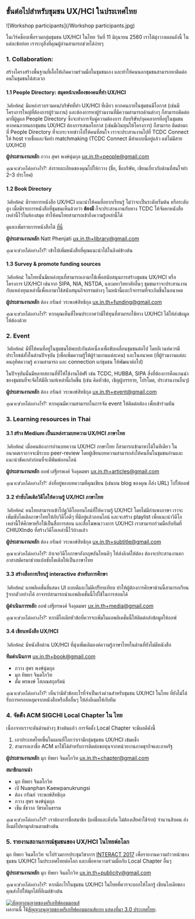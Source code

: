 ## ขั้นต่อไปสำหรับชุมชน UX/HCI ในประเทศไทย

![Workshop participants](/Workshop participants.jpg)

ในเวิร์คช็อบเพื่อรวมกลุ่มชุมชน UX/HCI ในไทย
วันที่ 11 มิถุนายน 2560 เราได้มุ่งวางแผนดังนี้
ในแต่ละข้อย่อย เราระบุสิ่งที่คุณผู้อ่านสามารถช่วยได้ง่ายๆ

### 1. Collaboration: 
สร้างโครงสร้างพื้นฐานที่เอื้อให้เกิดความร่วมมือในชุมชนเอง และทำให้คนนอกชุมชนสามารถหาติดต่อคนในชุมชนได้สะดวก


#### 1.1 People Directory: สมุดหน้าเหลืองของคนที่ทำ UX/HCI

*วิศัยทัศน์:* มีแหล่งรวบรวมคน/บริษัทที่ทำ UX/HCI ที่เดียว หากคนภายในชุมชนมีโอกาส (เช่นมีโครงการใหญ่ที่ต้องการผู้ร่วมงาน) และต้องการหาผู้ร่วมงานที่มีความสามารถด้านต่างๆ ก็สามารถติดต่อมาที่ผู้ดูแล People Directory ซึ่งจะทำการจับคู่ความต้องการ กับบริษัท/บุคคลากรที่อยู่ในชุมชน  หากคนภายนอกชุมชน UX/HCI ต้องการเสนอโอกาส (เช่นมีเงินทุนให้โครงการ) ก็สามารถ ติดต่อมาที่ People Directory ที่จะกระจายข่าวไปให้คนที่สนใจ เราจะประสานงานไปที่ TCDC Connect ให้ host รายชื่อและจัดทำ matchmaking (TCDC Connect มีทำแบบนี้อยู่แล้ว แต่ไม่มีสาย UX/HCI)

**ผู้ประสานงานหลัก** กวาง สุพร พงษ์นุ่มกุล [ux.in.th+people@gmail.com](mailto:ux.in.th+people@gmail.com)

*คุณจะช่วยได้อย่างไร?:* ส่งรายละเอียดของคุณไปให้กวาง (ชื่อ, ชื่อบริษัท, เขียนเกี่ยวกับด้านที่สนใจทำ 2–3 ประโยค)

#### 1.2 Book Directory

*วิศัยทัศน์:* มีรายการหนังสือ UX/HCI แนะนำให้คนที่อยากเรียนรู้ ไม่ว่าจะเป็นระดับเริ่มต้น หรือระดับสูง เมื่อมีรายการหนังสือที่ชุมชนเห็นด้วยว่า **ต้องมี** ก็จะประสานงานกับทาง TCDC ให้จัดหาหนังสือเหล่านี้ไว้ในห้องสมุด ทำให้คนไทยสามารถเข้าถึงความรู้เหล่านี้ได้

ดูและเพิ่มรายการหนังสือได้ [ที่นี่](https://docs.google.com/spreadsheets/d/1Odz-WXQNbJxC3ZgBv2sCDJ39YkbPdxA1d9yQp1rnnU0/edit)

**ผู้ประสานงานหลัก**  Natt Phenjati [ux.in.th+library@gmail.com](mailto:ux.in.th+library@gmail.com)

*คุณจะช่วยได้อย่างไร?:* เข้าไปเพิ่มหนังสือที่คุณแนะนำได้ในลิงค์ข้างต้น

#### 1.3 Survey & promote funding sources

*วิศัยทัศน์:* ในไทยนั้นมีแหล่งทุนที่สามารถเอามาใช้เพื่อสนับสนุนการสร้างชุมชน UX/HCI หรือโครงการ UX/HCI เช่นจาก SIPA, NIA, NSTDA, และมหาวิทยาลัยอื่นๆ ชุมชนเราจะประสานงานกับแหล่งทุนเหล่านี้เพื่อเอามาใช้สนับสนุนกิจกรรมต่างๆ ในหน้านี้และกิจกรรมที่จะเกิดขึ้นในอนาคต

**ผู้ประสานงานหลัก** ต้อง กรัณย์ วระพงษ์สิทธิกุล [ux.in.th+funding@gmail.com](mailto:ux.in.th+funding@gmail.com)

*คุณจะช่วยได้อย่างไร?:* หากคุณเห็นที่ไหนประกาศว่ามีให้ทุนที่สามารถใช้ทาง UX/HCI ได้ให้ส่งข้อมูลให้ต้องด้วย

### 2. Event

*วิศัยทัศน์:* มีที่ให้คนที่อยู่ในชุมชนได้พบปะกันต่อเนื่องเพื่อขับเคลื่อนชุมชนต่อไป โดยอีเวนท์ควรมีประโยชน์ทั้งในด้านปัจจุบัน (เพื่อเพิ่มความรู้ให้ผู้ร่วมงานแต่ละคน) และในอนาคต (ที่ผู้ร่วมงานแต่ละคนอุทิศความรู้ ความสามารถ และ connection แก่ชุมชน ให้พัฒนาต่อไป)

ในปัจจุบันนั้นมีหลายสถานที่ที่ให้ใช้งานได้ฟรี เช่น TCDC, HUBBA, SIPA สิ่งที่ต้องการคือแกนนำของชุมชนที่จะจัดให้มีอีเวนท์เหล่านี้เกิดขึ้น (เช่น คิดหัวข้อ, เชิญผู้บรรยาย, โปรโมต, ประสานงานอื่นๆ)

**ผู้ประสานงานหลัก** ต้อง กรัณย์ วระพงษ์สิทธิกุล [ux.in.th+event@gmail.com](mailto:ux.in.th+event@gmail.com)

*คุณจะช่วยได้อย่างไร?:* หากคุณมีความสามารถในการจัด event ให้ติดต่อต้อง เพื่อเข้าร่วมทีม

### 3. Learning resources in Thai



#### 3.1 สร้าง Medium เป็นแหล่งรวมบทความ UX/HCI ภาษาไทย

*วิศัยทัศน์:* เมื่อคนต้องการอ่านบทความ UX/HCI ภาษาไทย ก็สามารถเข้ามาหาได้ในทีเดียว ในอนาคตเราอาจจะมีระบบ peer-review โดยผู้เขียนบทความสามารถส่งให้คนอื่นในชุมชนอ่านและแนะนำขัดเกล่าก่อนที่จะตีพิมพ์ออนไลน์

**ผู้ประสานงานหลัก** ออฟ เสฐียรพงศ์ จึงอุดมพร [ux.in.th+articles@gmail.com](mailto:ux.in.th+articles@gmail.com)

*คุณจะช่วยได้อย่างไร?:* ส่งที่อยู่ของบทความที่คุณเขียน (เช่นบน blog ของคุณ ก็ส่ง URL) ไปให้ออฟ

#### 3.2 ทำซับไตเติลวิดีโอให้ความรู้ UX/HCI ภาษาไทย

*วิศัยทัศน์:* คนไทยสามารถเข้าไปดูวิดีโอออนไลน์ที่ให้ความรู้ UX/HCI โดยไม่มีกำแพงภาษา เราจะเพิ่มซับไตเติลภาษาไทยให้กับวิดีโอดีๆ ที่มีอยู่แล้วออนไลน์ และจะสร้าง playlist เพื่อแนะนำวิดีโอเหล่านี้ให้ศึกษาหรือใช้เป็นสื่อการสอน และสื่อโฆษณาวงการ UX/HCI  เราสามารถร่วมมือกับทีมที่ CHIUXIndo ที่สร้างวิดีโอเหล่านี้ไว้บ้างแล้ว

**ผู้ประสานงานหลัก** ต้อง กรัณย์ วระพงษ์สิทธิกุล [ux.in.th+subtitle@gmail.com](mailto:ux.in.th+subtitle@gmail.com)

*คุณจะช่วยได้อย่างไร?:* ถ้าเจอวิดีโอภาษาอังกฤษอันไหนดีๆ ให้ส่งลิงค์ให้ต้อง ต้องจะประสานงานหาอาสาสมัครมาช่วยแปลซับไตเติลให้เป็นภาษาไทย


#### 3.3 สร้างสื่อการเรียนรู้ interactive สำหรับการศึกษา

*วิศัยทัศน์:* แอพลิเคชั่นที่แสดง UI แบบดีและไม่ดีเปรียบเทียบ ทำให้ผู้ต้องการศึกษาด้านนี้สามารถเรียนรู้จากตัวอย่างได้ อาจารย์สามารถนำแอพลิเคชั่นนี้ไปใช้ในการสอนได้

**ผู้ดำเนินการหลัก** ออฟ เสฐียรพงศ์ จึงอุดมพร [ux.in.th+media@gmail.com](mailto:ux.in.th+media@gmail.com)

*คุณจะช่วยได้อย่างไร?:* หากมีไอเดียหัวข้อที่ควรจะเพิ่มในแอพลิเคชั่นนี้ให้ติดต่อส่งข้อมูลให้ออฟ


#### 3.4 เขียนหนังสือ UX/HCI

*วิศัยทัศน์:* มีหนังสือด้าน UX/HCI ที่มุ่งเพิ่มเติมองค์ความรู้ภาษาไทยในด้านที่ยังไม่มีหนังสือ

**ทีมดำเนินการ**  [ux.in.th+book@gmail.com](mailto:ux.in.th+book@gmail.com)
* กวาง สุพร พงษ์นุ่มกุล
* มุก ทิพยา จินตโกวิท
* ตั้ม พรพงษ์ โสภณสกุลรัตน์

*คุณจะช่วยได้อย่างไร?:* เห็นว่ามีหัวข้ออะไรที่จำเป็นเร่งด่วนสำหรับชุมชน UX/HCI ในไทย ที่ยังไม่ได้รับการครอบคลุมจากหนังสือหรือสื่ออื่นๆ ให้ส่งอีเมลให้กับทีม


### 4. จัดต้ัง ACM SIGCHI Local Chapter ใน ไทย

เนื่องจากเราจะดันด้านต่างๆ ข้างต้นแล้ว การจัดตั้ง Local Chapter จะมีผลดีดังนี้

1. เอาประเทศไทยขึ้นในแผนที่โลกว่าเรามีกลุ่มชุมชน UX/HCI เข้มแข็ง
2. สามารถเอาชื่อ ACM มาใช้ได้สำหรับการติดต่อขอทุนจากหน่วยงานภาคธุรกิจและภาครัฐ

**ผู้ประสานงานหลัก** มุก ทิพยา จินตโกวิท [ux.in.th+chapter@gmail.com](mailto:ux.in.th+chapter@gmail.com)

**สมาชิกแกนนำ** 

* มุก ทิพยา จินตโกวิท
* เป้ Nuanphan Kaewpanukrungsi
* ต้อง กรัณย์ วระพงษ์สิทธิกุล
* กวาง สุพร พงษ์นุ่มกุล
* เข็ม ชัชวาล วัชรมโนธรรม

*คุณจะช่วยได้อย่างไร?:* เราต้องการชื่อสมาชิก (แค่ชื่อและสังกัด ไม่ต้องเสียค่าใช้จ่าย) จำนวนสิบคน ส่งอีเมล์ไปหามุกด้านตามข้างต้น

### 5. รายงานสถานการณ์ชุมชนของ UX/HCI ในไทยต่อโลก

มุก ทิพยา จินตโกวิท จะไปร่วมการประชุมวิชาการ [INTERACT 2017](https://www.interact2017.org/) เพื่อรายงานความก้าวหน้าของชุมชน UX/HCI ในประเทศไทยต่อโลก และเพื่อหาความร่วมมือกับ Local Chapter อื่นๆ

**ผู้ประสานงานหลัก** มุก ทิพยา จินตโกวิท [ux.in.th+publicity@gmail.com](mailto:ux.in.th+publicity@gmail.com)

*คุณจะช่วยได้อย่างไร?:* หากมีอะไรในชุมชน UX/HCI ในไทยที่ควรจะบอกให้โลกรู้ เขียนไอเดียของคุณส่งไปให้มุกได้ที่อีเมล์ข้างต้น


<a rel="license" href="http://creativecommons.org/licenses/by/3.0/th/"><img alt="สัญญาอนุญาตของครีเอทีฟคอมมอนส์" style="border-width:0" src="https://i.creativecommons.org/l/by/3.0/th/80x15.png" /></a><br />ผลงานนี้ ใช้<a rel="license" href="http://creativecommons.org/licenses/by/3.0/th/">สัญญาอนุญาตของครีเอทีฟคอมมอนส์แบบ แสดงที่มา 3.0 ประเทศไทย</a>.

